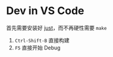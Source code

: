 <!-- -----------------------------------------------------------
 ! SPDX-License-Identifier: GFDL-1.3-or-later
 ! -------------------------------------------------------------
 ! Doc Type      : Markdown
 ! Doc Name      : (for VS Code Devers) README.md
 ! Doc Authors   : Aoran Zeng <ccmywish@qq.com>
 ! Contributors  :  Nul None  <nul@none.org>
 !               |
 ! Created On    : <2025-06-18>
 ! Last Modified : <2025-06-19>
 ! ---------------------------------------------------------- -->

# Dev in VS Code

首先需要安装好 [just](https://github.com/casey/just)，而不再硬性需要 `make`

1. `Ctrl-Shift-B` 直接构建
2. `F5` 直接开始 Debug
